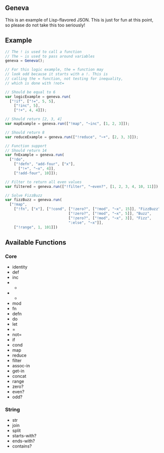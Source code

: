 Geneva
------

This is an example of Lisp-flavored JSON. This is just for fun at this point, so please do not take this too seriously!

## Example

```javascript
// The ! is used to call a function
// The ~ is used to pass around variables
geneva = Geneva();

// For this logic example, the = function may 
// look odd because it starts with a !. This is
// calling the = function, not testing for inequality,
// which is done with !not=

// Should be equal to 6
var logicExample = geneva.run(
  ["!if", ["!=", 5, 5],
    ["!inc", 5],
    ["!+", 4, 4]]);

// Should return [2, 3, 4]
var mapExample = geneva.run(["!map", "~inc", [1, 2, 3]]);

// Should return 8
var reduceExample = geneva.run(["!reduce", "~+", [2, 3, 3]]);

// Function support
// Should return 14
var fnExample = geneva.run(
  ["!do",
    ["!defn", "add-four", ["x"],
      ["!+", "~x", 4]],
    ["!add-four", 10]]);

// Filter to return all even values
var filtered = geneva.run(["!filter", "~even?", [1, 2, 3, 4, 10, 11]]);

// Solve FizzBuzz
var fizzBuzz = geneva.run(
  ["!map",
    ["!fn", ["x"], ["!cond", ["!zero?", ["!mod", "~x", 15]], "FizzBuzz",
                             ["!zero?", ["!mod", "~x", 5]], "Buzz",
                             ["!zero?", ["!mod", "~x", 3]], "Fizz",
                             ":else", "~x"]],
    ["!range", 1, 101]])
```

## Available Functions

### Core

* identity
* def
* inc
* +
* -
* mod
* fn
* defn
* do
* let
* =
* not=
* if
* cond
* map
* reduce
* filter
* assoc-in
* get-in
* concat
* range
* zero?
* even?
* odd?

### String

* str
* join
* split
* starts-with?
* ends-with?
* contains?
